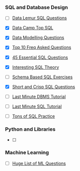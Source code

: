 ### SQL and Database Design

- [ ] [Data Lemur SQL Questions](https://datalemur.com/questions?category=SQL)

- [x] [Data Camp Top SQL](datacamp.com/blog/top-sql-interview-questions-and-answers-for-beginners-and-intermediate-practitioners)

- [x] [Data Modelling Questions](https://www.softwaretestinghelp.com/data-modeling-interview-questions-answers/)

- [x] [Top 10 Freq Asked Questions](http://java67.blogspot.com.by/2013/04/10-frequently-asked-sql-query-interview-questions-answers-database.html)

- [x] [45 Essential SQL Questions](https://www.toptal.com/sql/interview-questions)

- [x] [Interesting SQL Theory](http://www.indiabix.com/technical/sql-server-common-questions/)

- [ ] [Schema Based SQL Exercises](https://github.com/XD-DENG/SQL-exercise)

- [x] [Short and Crisp SQL Questions](http://www.tutorialspoint.com/sql/sql_interview_questions.htm)

- [ ] [Last Minute DBMS Tutorial](https://www.geeksforgeeks.org/dbms/?ref=lbp)

- [ ] [Last Minute SQL Tutorial](https://www.geeksforgeeks.org/sql-tutorial/?ref=lbp)

- [ ] [Tons of SQL Practice](https://github.com/ptyadana/SQL-Data-Analysis-and-Visualization-Projects/tree/master)

### Python and Libraries

- [ ] 

### Machine Learning

- [ ] [Huge List of ML Questions](https://github.com/alexeygrigorev/data-science-interviews/tree/master)

